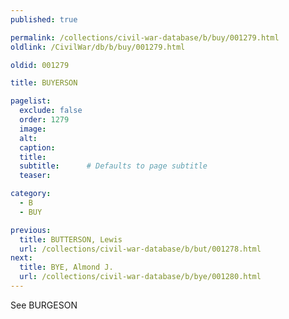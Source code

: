 ```yaml
---
published: true

permalink: /collections/civil-war-database/b/buy/001279.html
oldlink: /CivilWar/db/b/buy/001279.html

oldid: 001279

title: BUYERSON

pagelist:
  exclude: false
  order: 1279
  image: 
  alt:
  caption:
  title:
  subtitle:      # Defaults to page subtitle
  teaser:

category: 
  - B 
  - BUY

previous:
  title: BUTTERSON, Lewis
  url: /collections/civil-war-database/b/but/001278.html  
next:
  title: BYE, Almond J.
  url: /collections/civil-war-database/b/bye/001280.html   
---
```

See BURGESON